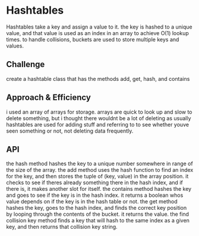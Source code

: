 # Hashtables
Hashtables take a key and assign a value to it. the key is hashed to a unique value, and that value is used as an index in an array to achieve O(1) lookup times. to handle collisions, buckets are used to store multiple keys and values.

## Challenge
create a hashtable class that has the methods add, get, hash, and contains

## Approach & Efficiency
i used an array of arrays for storage. arrays are quick to look up and slow to delete something, but i thought there wouldnt be a lot of deleting as usually hashtables are used for adding stuff and referring to to see whether youve seen something or not, not deleting data frequently.

## API
the hash method hashes the key to a unique number somewhere in range of the size of the array. 
the add method uses the hash function to find an index for the key, and then stores the tuple of (key, value) in the array position. it checks to see if theres already something there in the hash index, and if there is, it makes another slot for itself.
the contains method hashes the key and goes to see if the key is in the hash index. it returns a boolean whos value depends on if the key is in the hash table or not.
the get method hashes the key, goes to the hash index, and finds the correct key position by looping through the contents of the bucket. it returns the value.
the find collision key method finds a key that will hash to the same index as a given key, and then returns that collision key string.